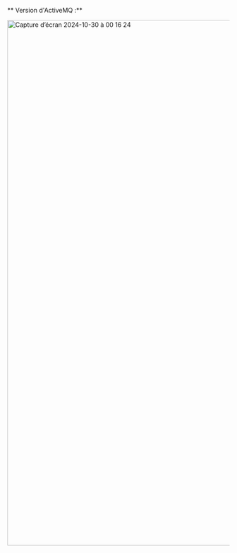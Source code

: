 ** Version d'ActiveMQ :**

<img width="1192" alt="Capture d’écran 2024-10-30 à 00 16 24" src="https://github.com/user-attachments/assets/1250cca6-b1cf-4462-9f1c-1273d4e265f6">

